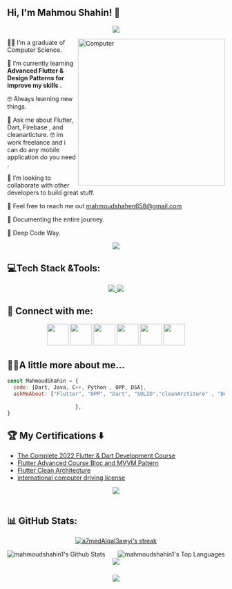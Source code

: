 <h2> Hi, I'm Mahmou Shahin! 👋</h2>

<!-- Typing SVG by DenverCoder1 - https://github.com/DenverCoder1/readme-typing-svg -->
<p align="center">
  <a href="https://github.com/DenverCoder1/readme-typing-svg"><img src="https://readme-typing-svg.herokuapp.com/?lines=Software%20Engineer;Flutter%20developer📱;Always%20learning%20new%20things&font=Fira%20Code&center=true&width=440&height=45&color=2F81F7&vCenter=true&size=22"></a>
</p> 
<img src="https://github.com/lambiengcode/lambiengcode/blob/main/gif/dash.gif?raw=true" width="340px" align="right" alt="Computer">
<p
 
👨‍🎓 I’m a graduate of Computer Science.

🌱 I’m currently learning **Advanced Flutter & Design Patterns for improve my skills .**

🤓 Always learning new things.

💬 Ask me about Flutter, Dart, Firebase , and cleanarticture.
🤓 im work freelance and i can do any mobile application do you need .

🤝 I’m looking to collaborate with other developers to build great stuff.

📧 Feel free to reach me out mahmoudshahen658@gmail.com

📄 Documenting the entire journey.

🫡 Deep Code Way.
<div align="center">
    <img src="https://user-images.githubusercontent.com/73097560/115834477-dbab4500-a447-11eb-908a-139a6edaec5c.gif" />
</div>

## 💻Tech Stack &Tools:
<div align="center">
  <a href="#">
     <img src="https://skillicons.dev/icons?i=dart,flutter,firebase,cpp,java,python,androidstudio,vscode,photoshop,xd,figma,git&theme=dark" />
    <img src="https://skillicons.dev/icons?i=github,postman,googlecloud,mysql,sqlite,html,css,opencv,unity,discord&theme=dark" />
  </a>
 
</div>
  
## 💌 Connect with me:
<p align="center">
<a href = "https://mahmoudshahen658@gmail.com/"><img src="https://img.icons8.com/fluent/48/000000/gmail.png" width="50" height="50" /></a>
<a href ="(https://t.me/Mahmoudshahin1)"><img src="https://img.icons8.com/color/48/000000/telegram-app--v1.png" width="50" height="50" /></a>
<a href = "https://www.linkedin.com/in/mahmoud-shahin-6492a2227/"><img src="https://img.icons8.com/fluent/48/000000/linkedin.png" width="50" height="50" /></a>
<a href = "https://www.facebook.com/mahmodshahen123/"><img src="https://img.icons8.com/fluency/48/000000/facebook.png" width="50" height="50" /></a>
<img src="https://img.icons8.com/color/48/000000/whatsapp--v1.png" width="50" height="50" /></a>
<img src="https:mahmoudshahen8413//img.icons8.com/doodle/48/fa314a/discord-logo.png" width="50" height="50" /></a>
</p>

## 👨‍💻A little more about me...  

```javascript
const MahmoudShahin = {
  code: [Dart, Java, C++, Python , OPP, DSA],
  askMeAbout: ["Flutter", "OPP", "Dart", "SOLID","cleanArctiture" , "DesignPattern"],
 
                      },
}
```

## 🏆 My Certifications :arrow_down:

- [The Complete 2022 Flutter & Dart Development Course](https://www.udemy.com/certificate/UC-bc1a572b-0acc-4c6f-9850-7f4cf6eb29a2/)
- [Flutter Advanced Course Bloc and MVVM Pattern](https://www.udemy.com/certificate/UC-68c20b06-37db-4038-8f04-272af0158ecc/)
- [Flutter Clean Architecture](https://www.udemy.com/certificate/UC-4adb47dc-3a0e-4d50-ac9a-30f675b9e7b7/)
- [international computer driving license](https://programs.edraak.org/learn/specialization/icdlsp-vv2/issue_certificate/?lang=en)



<div align="center">
    <img src="https://user-images.githubusercontent.com/73097560/115834477-dbab4500-a447-11eb-908a-139a6edaec5c.gif" />
</div>
<br>

## 📊 GitHub Stats:


<p align="center">
    <a href="https://github.com/MahmoudShahin/github-readme-streak-stats">
        <img title="🔥 Get streak stats for your profile at git.io/streak-stats" alt="a7medAlqal3awyi's streak" src="https://github-readme-streak-stats.herokuapp.com/?user=a7medAlqal3awyi&theme=black-ice&hide_border=true&stroke=0000&background=060A0CD0"/>
    </a>
  
</p>

<a href="https://github.com/MahmoudShahin/github-readme-stats">
    <img align="left"  alt="mahmoudshahin1's Github Stats" src="https://github-readme-stats.vercel.app/api?username=mahmoudshahin1&show_icons=true&count_private=true&theme=react&hide_border=true&bg_color=0D1117" /></a>
<a href="https://github.com/mahmoudshahin1/github-readme-stats">
    <img align="right" alt="mahmoudshahin1's Top Languages" src="https://github-readme-stats.vercel.app/api/top-langs/?username=mahmoudshahin1&langs_count=8&count_private=true&layout=compact&theme=react&hide_border=true&bg_color=0D1117" /></a>
<br>



<div align="center">
    <img src="https://user-images.githubusercontent.com/73097560/115834477-dbab4500-a447-11eb-908a-139a6edaec5c.gif" />
</div>


<h3 align="center">
    <img src="https://readme-typing-svg.herokuapp.com/?font=Righteous&size=25&center=true&vCenter=true&width=500&height=70&duration=4000&lines=Thanks+for+visiting!+❤️;I'm+Long+Life+Learner">
</h3>

